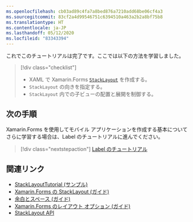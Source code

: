 ```yaml
---
ms.openlocfilehash: cb03ad89c4fa7a8bed876a7210add68be06cf4a3
ms.sourcegitcommit: 83cf2a4d99546751c6394510a463a2b2a8bf75b8
ms.translationtype: HT
ms.contentlocale: ja-JP
ms.lasthandoff: 05/12/2020
ms.locfileid: "83343394"
---
```

これでこのチュートリアルは完了です。ここでは以下の方法を学習しました。

> [!div class="checklist"]
>
> - XAML で Xamarin.Forms [`StackLayout`](xref:Xamarin.Forms.StackLayout) を作成する。
> - `StackLayout` の向きを指定する。
> - `StackLayout` 内での子ビューの配置と展開を制御する。

## <a name="next-steps"></a>次の手順

Xamarin.Forms を使用してモバイル アプリケーションを作成する基本についてさらに学習する場合は、Label のチュートリアルに進んでください。

> [!div class="nextstepaction"]
> [Label のチュートリアル](~/get-started/tutorials/label/index.yml)

## <a name="related-links"></a>関連リンク

- [StackLayoutTutorial (サンプル)](https://docs.microsoft.com/samples/xamarin/xamarin-forms-samples/getstarted-tutorials-stacklayouttutorial/)
- [Xamarin.Forms の StackLayout (ガイド)](~/xamarin-forms/user-interface/layouts/stacklayout.md)
- [余白とスペース (ガイド)](~/xamarin-forms/user-interface/layouts/margin-and-padding.md)
- [Xamarin.Forms のレイアウト オプション (ガイド)](~/xamarin-forms/user-interface/layouts/layout-options.md)
- [StackLayout API](xref:Xamarin.Forms.StackLayout)
